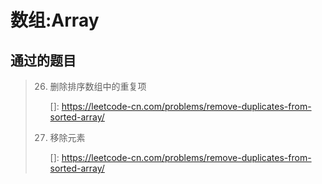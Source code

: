# 数组:Array

## 通过的题目

> 26. 删除排序数组中的重复项
>
>     []: https://leetcode-cn.com/problems/remove-duplicates-from-sorted-array/
>
>     
>
> 27. 移除元素 
>
>     []: https://leetcode-cn.com/problems/remove-duplicates-from-sorted-array/
>
>     

